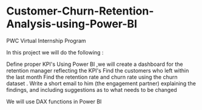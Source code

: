 # Customer-Churn-Retention-Analysis-using-Power-BI
PWC Virtual Internship Program

In this project we will do the following :

Define proper KPI's
Using Power BI ,we will create a dashboard for the retention manager reflecting the KPI's 
Find the customers who left within the last month
Find the retention rate and churn rate using the churn dataset . 
Write a short email to him (the engagement partner) explaining the findings, and including suggestions as to what needs to be changed

We will use DAX functions in Power BI

